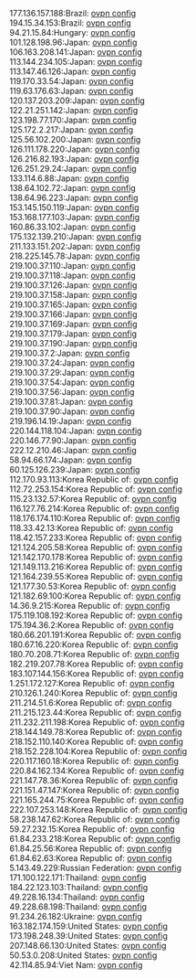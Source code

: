 177.136.157.188:Brazil: [ovpn config](vpn/177_136_157_188.ovpn)  
194.15.34.153:Brazil: [ovpn config](vpn/194_15_34_153.ovpn)  
94.21.15.84:Hungary: [ovpn config](vpn/94_21_15_84.ovpn)  
101.128.198.96:Japan: [ovpn config](vpn/101_128_198_96.ovpn)  
106.163.208.141:Japan: [ovpn config](vpn/106_163_208_141.ovpn)  
113.144.234.105:Japan: [ovpn config](vpn/113_144_234_105.ovpn)  
113.147.46.126:Japan: [ovpn config](vpn/113_147_46_126.ovpn)  
119.170.33.54:Japan: [ovpn config](vpn/119_170_33_54.ovpn)  
119.63.176.63:Japan: [ovpn config](vpn/119_63_176_63.ovpn)  
120.137.203.209:Japan: [ovpn config](vpn/120_137_203_209.ovpn)  
122.21.251.142:Japan: [ovpn config](vpn/122_21_251_142.ovpn)  
123.198.77.170:Japan: [ovpn config](vpn/123_198_77_170.ovpn)  
125.172.2.217:Japan: [ovpn config](vpn/125_172_2_217.ovpn)  
125.56.102.200:Japan: [ovpn config](vpn/125_56_102_200.ovpn)  
126.111.178.220:Japan: [ovpn config](vpn/126_111_178_220.ovpn)  
126.216.82.193:Japan: [ovpn config](vpn/126_216_82_193.ovpn)  
126.251.29.24:Japan: [ovpn config](vpn/126_251_29_24.ovpn)  
133.114.6.88:Japan: [ovpn config](vpn/133_114_6_88.ovpn)  
138.64.102.72:Japan: [ovpn config](vpn/138_64_102_72.ovpn)  
138.64.96.223:Japan: [ovpn config](vpn/138_64_96_223.ovpn)  
153.145.150.119:Japan: [ovpn config](vpn/153_145_150_119.ovpn)  
153.168.177.103:Japan: [ovpn config](vpn/153_168_177_103.ovpn)  
160.86.33.102:Japan: [ovpn config](vpn/160_86_33_102.ovpn)  
175.132.139.210:Japan: [ovpn config](vpn/175_132_139_210.ovpn)  
211.133.151.202:Japan: [ovpn config](vpn/211_133_151_202.ovpn)  
218.225.145.78:Japan: [ovpn config](vpn/218_225_145_78.ovpn)  
219.100.37.110:Japan: [ovpn config](vpn/219_100_37_110.ovpn)  
219.100.37.118:Japan: [ovpn config](vpn/219_100_37_118.ovpn)  
219.100.37.126:Japan: [ovpn config](vpn/219_100_37_126.ovpn)  
219.100.37.158:Japan: [ovpn config](vpn/219_100_37_158.ovpn)  
219.100.37.165:Japan: [ovpn config](vpn/219_100_37_165.ovpn)  
219.100.37.166:Japan: [ovpn config](vpn/219_100_37_166.ovpn)  
219.100.37.169:Japan: [ovpn config](vpn/219_100_37_169.ovpn)  
219.100.37.179:Japan: [ovpn config](vpn/219_100_37_179.ovpn)  
219.100.37.190:Japan: [ovpn config](vpn/219_100_37_190.ovpn)  
219.100.37.2:Japan: [ovpn config](vpn/219_100_37_2.ovpn)  
219.100.37.24:Japan: [ovpn config](vpn/219_100_37_24.ovpn)  
219.100.37.29:Japan: [ovpn config](vpn/219_100_37_29.ovpn)  
219.100.37.54:Japan: [ovpn config](vpn/219_100_37_54.ovpn)  
219.100.37.56:Japan: [ovpn config](vpn/219_100_37_56.ovpn)  
219.100.37.81:Japan: [ovpn config](vpn/219_100_37_81.ovpn)  
219.100.37.90:Japan: [ovpn config](vpn/219_100_37_90.ovpn)  
219.196.14.19:Japan: [ovpn config](vpn/219_196_14_19.ovpn)  
220.144.118.104:Japan: [ovpn config](vpn/220_144_118_104.ovpn)  
220.146.77.90:Japan: [ovpn config](vpn/220_146_77_90.ovpn)  
222.12.210.46:Japan: [ovpn config](vpn/222_12_210_46.ovpn)  
58.94.66.174:Japan: [ovpn config](vpn/58_94_66_174.ovpn)  
60.125.126.239:Japan: [ovpn config](vpn/60_125_126_239.ovpn)  
112.170.93.113:Korea Republic of: [ovpn config](vpn/112_170_93_113.ovpn)  
112.72.253.154:Korea Republic of: [ovpn config](vpn/112_72_253_154.ovpn)  
115.23.132.57:Korea Republic of: [ovpn config](vpn/115_23_132_57.ovpn)  
116.127.76.214:Korea Republic of: [ovpn config](vpn/116_127_76_214.ovpn)  
118.176.174.110:Korea Republic of: [ovpn config](vpn/118_176_174_110.ovpn)  
118.33.42.13:Korea Republic of: [ovpn config](vpn/118_33_42_13.ovpn)  
118.42.157.233:Korea Republic of: [ovpn config](vpn/118_42_157_233.ovpn)  
121.124.205.58:Korea Republic of: [ovpn config](vpn/121_124_205_58.ovpn)  
121.142.170.178:Korea Republic of: [ovpn config](vpn/121_142_170_178.ovpn)  
121.149.113.216:Korea Republic of: [ovpn config](vpn/121_149_113_216.ovpn)  
121.164.239.55:Korea Republic of: [ovpn config](vpn/121_164_239_55.ovpn)  
121.177.30.53:Korea Republic of: [ovpn config](vpn/121_177_30_53.ovpn)  
121.182.69.100:Korea Republic of: [ovpn config](vpn/121_182_69_100.ovpn)  
14.36.9.215:Korea Republic of: [ovpn config](vpn/14_36_9_215.ovpn)  
175.119.108.192:Korea Republic of: [ovpn config](vpn/175_119_108_192.ovpn)  
175.194.36.2:Korea Republic of: [ovpn config](vpn/175_194_36_2.ovpn)  
180.66.201.191:Korea Republic of: [ovpn config](vpn/180_66_201_191.ovpn)  
180.67.16.220:Korea Republic of: [ovpn config](vpn/180_67_16_220.ovpn)  
180.70.208.71:Korea Republic of: [ovpn config](vpn/180_70_208_71.ovpn)  
182.219.207.78:Korea Republic of: [ovpn config](vpn/182_219_207_78.ovpn)  
183.107.144.156:Korea Republic of: [ovpn config](vpn/183_107_144_156.ovpn)  
1.251.172.127:Korea Republic of: [ovpn config](vpn/1_251_172_127.ovpn)  
210.126.1.240:Korea Republic of: [ovpn config](vpn/210_126_1_240.ovpn)  
211.214.51.6:Korea Republic of: [ovpn config](vpn/211_214_51_6.ovpn)  
211.215.123.44:Korea Republic of: [ovpn config](vpn/211_215_123_44.ovpn)  
211.232.211.198:Korea Republic of: [ovpn config](vpn/211_232_211_198.ovpn)  
218.144.149.78:Korea Republic of: [ovpn config](vpn/218_144_149_78.ovpn)  
218.152.110.140:Korea Republic of: [ovpn config](vpn/218_152_110_140.ovpn)  
218.152.228.104:Korea Republic of: [ovpn config](vpn/218_152_228_104.ovpn)  
220.117.160.18:Korea Republic of: [ovpn config](vpn/220_117_160_18.ovpn)  
220.84.162.134:Korea Republic of: [ovpn config](vpn/220_84_162_134.ovpn)  
221.147.78.36:Korea Republic of: [ovpn config](vpn/221_147_78_36.ovpn)  
221.151.47.147:Korea Republic of: [ovpn config](vpn/221_151_47_147.ovpn)  
221.165.244.75:Korea Republic of: [ovpn config](vpn/221_165_244_75.ovpn)  
222.107.253.148:Korea Republic of: [ovpn config](vpn/222_107_253_148.ovpn)  
58.238.147.62:Korea Republic of: [ovpn config](vpn/58_238_147_62.ovpn)  
59.27.232.15:Korea Republic of: [ovpn config](vpn/59_27_232_15.ovpn)  
61.84.233.218:Korea Republic of: [ovpn config](vpn/61_84_233_218.ovpn)  
61.84.25.56:Korea Republic of: [ovpn config](vpn/61_84_25_56.ovpn)  
61.84.62.63:Korea Republic of: [ovpn config](vpn/61_84_62_63.ovpn)  
5.143.49.229:Russian Federation: [ovpn config](vpn/5_143_49_229.ovpn)  
171.100.122.171:Thailand: [ovpn config](vpn/171_100_122_171.ovpn)  
184.22.123.103:Thailand: [ovpn config](vpn/184_22_123_103.ovpn)  
49.228.16.134:Thailand: [ovpn config](vpn/49_228_16_134.ovpn)  
49.228.68.198:Thailand: [ovpn config](vpn/49_228_68_198.ovpn)  
91.234.26.182:Ukraine: [ovpn config](vpn/91_234_26_182.ovpn)  
163.182.174.159:United States: [ovpn config](vpn/163_182_174_159.ovpn)  
173.198.248.39:United States: [ovpn config](vpn/173_198_248_39.ovpn)  
207.148.66.130:United States: [ovpn config](vpn/207_148_66_130.ovpn)  
50.53.0.208:United States: [ovpn config](vpn/50_53_0_208.ovpn)  
42.114.85.94:Viet Nam: [ovpn config](vpn/42_114_85_94.ovpn)  
